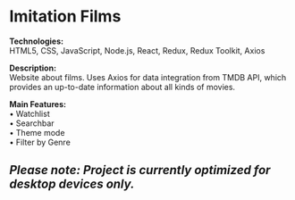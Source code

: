 # Imitation Films
**Technologies:**
<br />
HTML5, CSS, JavaScript, Node.js, React, Redux, Redux Toolkit, Axios

**Description:**
<br />
Website about films. Uses Axios for data integration from TMDB API, which provides an up-to-date information about all kinds of movies.

**Main Features:**
<br />
• Watchlist 
<br />
• Searchbar 
<br />
• Theme mode 
<br />
• Filter by Genre


## _Please note: Project is currently optimized for desktop devices only._
